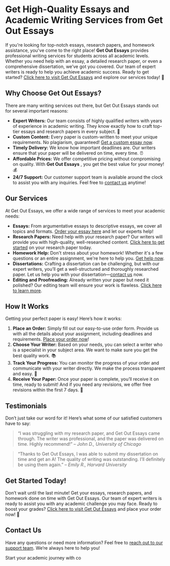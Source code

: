 # Get High-Quality Essays and Academic Writing Services from Get Out Essays

If you're looking for top-notch essays, research papers, and homework assistance, you've come to the right place! **Get Out Essays** provides professional writing services for students across all academic levels. Whether you need help with an essay, a detailed research paper, or even a comprehensive dissertation, we’ve got you covered. Our team of expert writers is ready to help you achieve academic success. Ready to get started? [Click here to visit Get Out Essays](https://tinyurl.com/topessay?keyword=get+out+essays) and explore our services today! 🚀

## Why Choose Get Out Essays?

There are many writing services out there, but Get Out Essays stands out for several important reasons:

- **Expert Writers:** Our team consists of highly qualified writers with years of experience in academic writing. They know exactly how to craft top-tier essays and research papers in every subject. 📝
- **Custom Content:** Every paper is custom-written to meet your unique requirements. No plagiarism, guaranteed! [Get a custom essay now](https://tinyurl.com/topessay?keyword=get+out+essays).
- **Timely Delivery:** We know how important deadlines are. Our writers ensure that your paper will be delivered on time, every time. ⏰
- **Affordable Prices:** We offer competitive pricing without compromising on quality. With **Get Out Essays** , you get the best value for your money! 💰
- **24/7 Support:** Our customer support team is available around the clock to assist you with any inquiries. Feel free to [contact us](https://tinyurl.com/topessay?keyword=get+out+essays) anytime!

## Our Services

At Get Out Essays, we offer a wide range of services to meet your academic needs:

- **Essays:** From argumentative essays to descriptive essays, we cover all topics and formats. [Order your essay here](https://tinyurl.com/topessay?keyword=get+out+essays) and let our experts help!
- **Research Papers:** Need help with your research paper? Our writers will provide you with high-quality, well-researched content. [Click here to get started](https://tinyurl.com/topessay?keyword=get+out+essays) on your research paper today.
- **Homework Help:** Don't stress about your homework! Whether it's a few questions or an entire assignment, we're here to help you. [Get help now](https://tinyurl.com/topessay?keyword=get+out+essays).
- **Dissertations:** Crafting a dissertation can be challenging, but with our expert writers, you’ll get a well-structured and thoroughly researched paper. Let us help you with your dissertation—[contact us](https://tinyurl.com/topessay?keyword=get+out+essays) now.
- **Editing and Proofreading:** Already written your paper but need it polished? Our editing team will ensure your work is flawless. [Click here to learn more](https://tinyurl.com/topessay?keyword=get+out+essays).

## How It Works

Getting your perfect paper is easy! Here’s how it works:

1. **Place an Order:** Simply fill out our easy-to-use order form. Provide us with all the details about your assignment, including deadlines and requirements. [Place your order now](https://tinyurl.com/topessay?keyword=get+out+essays)!
2. **Choose Your Writer:** Based on your needs, you can select a writer who is a specialist in your subject area. We want to make sure you get the best quality work. 📚
3. **Track Your Progress:** You can monitor the progress of your order and communicate with your writer directly. We make the process transparent and easy. 💬
4. **Receive Your Paper:** Once your paper is complete, you’ll receive it on time, ready to submit! And if you need any revisions, we offer free revisions within the first 7 days. 💼

## Testimonials

Don’t just take our word for it! Here’s what some of our satisfied customers have to say:

> “I was struggling with my research paper, and Get Out Essays came through. The writer was professional, and the paper was delivered on time. Highly recommend!” – _John D., University of Chicago_

> “Thanks to Get Out Essays, I was able to submit my dissertation on time and get an A! The quality of writing was outstanding. I’ll definitely be using them again.” – _Emily R., Harvard University_

## Get Started Today!

Don’t wait until the last minute! Get your essays, research papers, and homework done on time with Get Out Essays. Our team of expert writers is ready to assist you with any academic challenge you may face. Ready to boost your grades? [Click here to visit Get Out Essays](https://tinyurl.com/topessay?keyword=get+out+essays) and place your order now! 🎯

## Contact Us

Have any questions or need more information? Feel free to [reach out to our support team](https://tinyurl.com/topessay?keyword=get+out+essays). We’re always here to help you!

Start your academic journey with co
